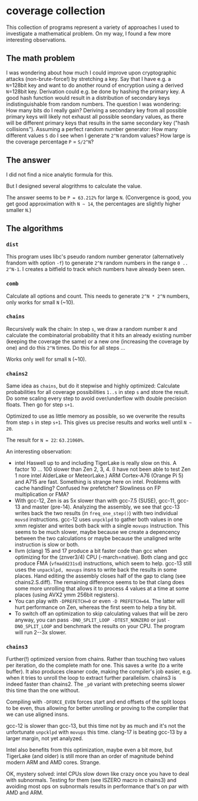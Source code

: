 # coverage collection

This collection of programs represent a variety of approaches I used
to investigate a mathematical problem. On my way, I found a few more
interesting observations.

## The math problem

I was wondering about how much I could improve upon cryptographic
attacks (non-brute-force!) by stretching a key. Say that I have e.g.
a `N`=128bit key and want to do another round of encryption using a derived
`N`=128bit key. Derivation could e.g. be done by hashing the primary key.
A good hash function would result in a distribution of secondary keys
indistinguishable from random numbers. The question I was wondering:
How many bits do I really gain? Deriving a secondary key from all
possible primary keys will likely not exhaust all possible seondary
values, as there will be different primary keys that results in the
same secondary key ("hash collisions"). Assuming a perfect random
number generator: How many different values `S` do I see when I generate
`2^N` random values? How large is the coverage percentage `P` = `S/2^N`?

## The answer

I did not find a nice analytic formula for this.

But I designed several alogrithms to calculate the value.

The answer seems to be `P = 63.212%` for large `N`.
(Convergence is good, you get good approximation with `N ~ 14`,
 the percentages are slightly higher smaller `N`.)

## The algorithms

### `dist`

This program uses libc's pseudo random number generator (alternatively
frandom with option `-f`) to generate `2^N` random numbers in the range
`0 .. 2^N-1`. I creates a bitfield to track which numbers have already
been seen.

###  `comb`

Calculate all options and count.
This needs to generate `2^N * 2^N` numbers, only works for small `N`
(~10).

### `chains`

Recursively walk the chain: In step `s`, we draw a random number `R` and
calculate the combinatorial probability that it hits an already existing
number (keeping the coverage the same) or a new one (increasing the coverage
by one) and do this `2^N` times. Do this for all steps ...

Works only well for small `N` (~10).

### `chains2`

Same idea as `chains`, but do it stepwise and highly optimized: Calculate
probabilities for all coverage possibilities `1..s` in step `s` and store
the result. Do some scaling every step to avoid over/underflow with double
precision floats.
Then go for step `s+1`.

Optimized to use as little memory as possible, so we overwrite the results
from step `s` in step `s+1`.
This gives us precise results and works well until `N ~ 20`.

The result for `N = 22`: `63.21060%`.

An interesting observation:
* intel Haswell up to and including TigerLake is really slow on this.
  A factor 10 ... 100 slower than Zen 2, 3, 4. (I have not been able
  to test Zen 1 nore intel AlderLake or MeteorLake.) ARM Cortex-A76
  (Orange Pi 5) and A715 are fast.
  Something is strange here on intel. Problems with cache handling?
  Confused hw prefetcher? Slowliness on FP multiplication or FMA?
* With gcc-12, Zen is as 5x slower than with gcc-7.5 (SUSE), gcc-11,
  gcc-13 and master (pre-14). Analyzing the assembly, we see that
  gcc-13 writes back the two results (in `freq_one_step()`) with
  two individual `movsd` instructions. gcc-12 uses `unpcklpd`
  to gather both values in one xmm register and writes both back
  with a single `movups` instruction. This seems to be much slower,
  maybe because we create a depencency between the two calculations
  or maybe because the unaligned write instruction is slow or both.
* llvm (clang) 15 and 17 produce a bit faster code than gcc when
  optimizing for the (znver3/4) CPU (-march=native).
  Both clang and gcc produce FMA (`vfmadd231sd`) instructions, which
  seem to help. gcc-13 still uses the `unpacklpd, movups` insns to
  write back the results in some places. Hand editing the assembly
  closes half of the gap to clang (see chains2.S.diff).
  The remaining difference seems to be that clang does some more
  unrolling that allows it to process 4 values at a time at some
  places (using AVX2 ymm 256bit registers).
* You can play with `-DPREFETCH=0` or even `-D PREFETCH=64`. The latter
  will hurt performance on Zen, whereas the first seem to help a tiny
  bit.
* To switch off an optimization to skip calculating values that will be
  zero anyway, you can pass `-DNO_SPLIT_LOOP -DTEST_NONZERO` or just
  `-DNO_SPLIT_LOOP` and benchmark the results on your CPU. The program
  will run 2--3x slower.

### `chains3`

Further(!) optimized version from chains.
Rather than touching two values per iteration, do the complete
math for one. This saves a write (to a write buffer).
It also produces cleaner code, making the compiler's job easier,
e.g. when it tries to unroll the loop to extract further parallelism.
chains3 is indeed faster than chains2. The `_p0` variant with
preteching seems slower this time than the one without.

Compiling with `-DFORCE_EVEN` forces start and end offsets of
the split loops to be even, thus allowing for better unrolling
or proving to the compiler that we can use aligned insns.

gcc-12 is slower than gcc-13, but this time not by as much and it's
not the unfortunate `unpcklpd` with `movups` this time.
clang-17 is beating gcc-13 by a larger margin, not yet analyzed.

Intel also benefits from this optimization, maybe even a bit more,
but TigerLake (and older) is still more than an order of magnitude
behind modern ARM and AMD cores. Strange.

OK, mystery solved: intel CPUs slow down like crazy once you have
to deal with subnormals. Testing for them (see ISZERO macro in
chains3) and avoiding most ops on subnormals results in performance
that's on par with AMD and ARM.
